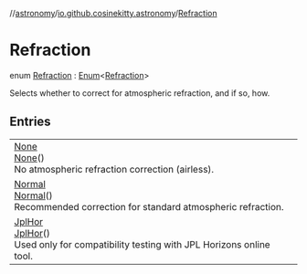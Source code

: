 //[astronomy](../../../index.md)/[io.github.cosinekitty.astronomy](../index.md)/[Refraction](index.md)

# Refraction

enum [Refraction](index.md) : [Enum](https://kotlinlang.org/api/latest/jvm/stdlib/kotlin/-enum/index.html)&lt;[Refraction](index.md)&gt; 

Selects whether to correct for atmospheric refraction, and if so, how.

## Entries

| | |
|---|---|
| [None](-none/index.md)<br>[None](-none/index.md)()<br>No atmospheric refraction correction (airless). |
| [Normal](-normal/index.md)<br>[Normal](-normal/index.md)()<br>Recommended correction for standard atmospheric refraction. |
| [JplHor](-jpl-hor/index.md)<br>[JplHor](-jpl-hor/index.md)()<br>Used only for compatibility testing with JPL Horizons online tool. |

